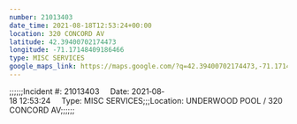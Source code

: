 ```yaml
---
number: 21013403
date_time: 2021-08-18T12:53:24+00:00
location: 320 CONCORD AV
latitude: 42.39400702174473
longitude: -71.17148409186466
type: MISC SERVICES
google_maps_link: https://maps.google.com/?q=42.39400702174473,-71.17148409186466
---
```


;;;;;;Incident #: 21013403     Date: 2021‐08‐18 12:53:24     Type: MISC SERVICES;;;Location: UNDERWOOD POOL / 320 CONCORD AV;;;;;;
